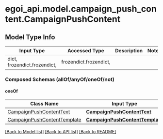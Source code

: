 # egoi_api.model.campaign_push_content.CampaignPushContent

## Model Type Info
Input Type | Accessed Type | Description | Notes
------------ | ------------- | ------------- | -------------
dict, frozendict.frozendict,  | frozendict.frozendict,  |  | 

### Composed Schemas (allOf/anyOf/oneOf/not)
#### oneOf
Class Name | Input Type | Accessed Type | Description | Notes
------------- | ------------- | ------------- | ------------- | -------------
[CampaignPushContentText](CampaignPushContentText.md) | [**CampaignPushContentText**](CampaignPushContentText.md) | [**CampaignPushContentText**](CampaignPushContentText.md) |  | 
[CampaignPushContentTemplate](CampaignPushContentTemplate.md) | [**CampaignPushContentTemplate**](CampaignPushContentTemplate.md) | [**CampaignPushContentTemplate**](CampaignPushContentTemplate.md) |  | 

[[Back to Model list]](../../README.md#documentation-for-models) [[Back to API list]](../../README.md#documentation-for-api-endpoints) [[Back to README]](../../README.md)

